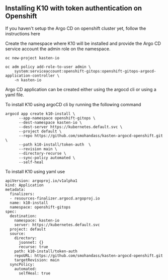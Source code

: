 ## Installing K10 with token authentication on Openshift

If you haven't setup the Argo CD on openshift cluster yet, follow the instructions here

Create the namespace where K10 will be installed and provide the Argo CD service account the admin role on the namespace. 

```
oc new-project kasten-io

oc adm policy add-role-to-user admin \
    system:serviceaccount:openshift-gitops:openshift-gitops-argocd-application-controller \
    -n kasten-io
```

Argo CD application can be created either using the argocd cli or using a yaml file. 

To install K10 using argoCD cli by running the following command

```
argocd app create k10-install \
      --app-namespace openshift-gitops \
      --dest-namespace kasten-io \
      --dest-server https://kubernetes.default.svc \
      --project default \
      --repo https://github.com/smohandass/kasten-argocd-openshift.git \
      --path k10-install/token-auth  \
      --revision main \
      --directory-recurse \
      --sync-policy automated \
      --self-heal
```

To install K10 using yaml use

```
apiVersion: argoproj.io/v1alpha1
kind: Application
metadata:
  finalizers:
  - resources-finalizer.argocd.argoproj.io
  name: k10-install
  namespace: openshift-gitops
spec:
  destination:
    namespace: kasten-io
    server: https://kubernetes.default.svc
  project: default
  source:
    directory:
      jsonnet: {}
      recurse: true
    path: k10-install/token-auth
    repoURL: https://github.com/smohandass/kasten-argocd-openshift.git
    targetRevision: main
  syncPolicy:
    automated:
      selfHeal: true
```

